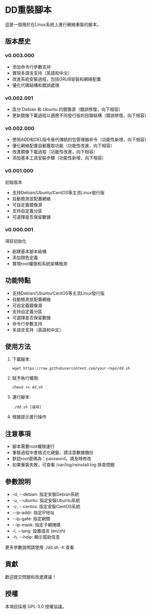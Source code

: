 # DD重裝腳本

這是一個用於在Linux系統上進行網絡重裝的腳本。

## 版本歷史

### v0.003.000
- 添加命令行參數支持
- 實現多語言支持（英語和中文）
- 改進系統安裝過程，包括GRUB安裝和網絡配置
- 優化代碼結構和錯誤處理

### v0.002.001
- 區分 Debian 和 Ubuntu 的鏡像源（錯誤修復，向下相容）
- 更新鏡像下載過程以適應不同發行版的目錄結構（錯誤修復，向下相容）

### v0.002.000
- 使用ADD和DEL指令替代傳統的包管理器命令（功能性新增，向下相容）
- 優化網絡配置自動獲取功能（功能性改進，向下相容）
- 改進鏡像下載過程（功能性改進，向下相容）
- 添加基本工具安裝步驟（功能性新增，向下相容）

### v0.001.000
初始版本
- 支持Debian/Ubuntu/CentOS等主流Linux發行版
- 自動檢測並配置網絡
- 可自定義鏡像源
- 支持自定義分區
- 可選擇是否保留數據

### v0.000.001
項目初始化
- 創建基本腳本結構
- 添加顏色定義
- 實現root權限和系統架構檢測

## 功能特點

- 支持Debian/Ubuntu/CentOS等主流Linux發行版
- 自動檢測並配置網絡
- 可自定義鏡像源
- 支持自定義分區
- 可選擇是否保留數據
- 命令行參數支持
- 多語言支持（英語和中文）

## 使用方法

1. 下載腳本:
   ```
   wget https://raw.githubusercontent.com/your-repo/dd.sh
   ```

2. 賦予執行權限:
   ```
   chmod +x dd.sh
   ```

3. 運行腳本:
   ```
   ./dd.sh [選項]
   ```

4. 根據提示進行操作

## 注意事項

- 腳本需要root權限運行
- 重裝過程中會格式化硬盤，請注意數據備份
- 默認root密碼為：password，請及時修改
- 如果重裝失敗，可查看 /var/log/reinstall.log 排查問題

## 參數說明

- -d, --debian: 指定安裝Debian系統
- -u, --ubuntu: 指定安裝Ubuntu系統  
- -c, --centos: 指定安裝CentOS系統
- --ip-addr: 指定IP地址
- --ip-gate: 指定網關
- --ip-mask: 指定子網掩碼
- -l, --lang: 設置語言 (en/zh)
- -h, --help: 顯示幫助信息

更多參數說明請使用 ./dd.sh -h 查看

## 貢獻

歡迎提交問題和改進建議！

## 授權

本項目採用 GPL-3.0 授權協議。
